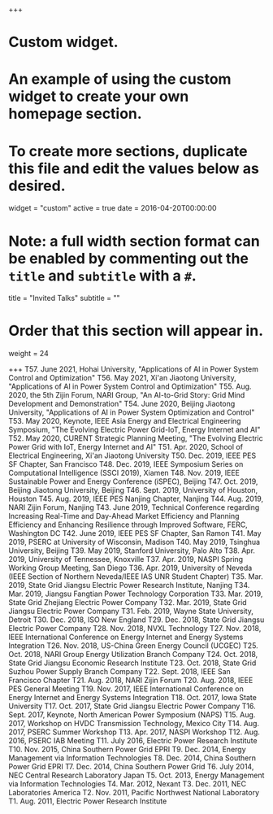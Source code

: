 +++
# Custom widget.
# An example of using the custom widget to create your own homepage section.
# To create more sections, duplicate this file and edit the values below as desired.
widget = "custom"
active = true
date = 2016-04-20T00:00:00

# Note: a full width section format can be enabled by commenting out the `title` and `subtitle` with a `#`.
title = "Invited Talks"
subtitle = ""

# Order that this section will appear in.
weight = 24

+++
T57. June 2021, Hohai University, "Applications of AI in Power System Control and Optimization"
T56. May 2021, Xi'an Jiaotong University, "Applications of AI in Power System Control and Optimization"
T55.  Aug. 2020, the 5th Zijin Forum, NARI Group, "An AI-to-Grid Story: Grid Mind Development and Demonstration"
T54.  June 2020, Beijing Jiaotong University, "Applications of AI in Power System Optimization and Control"
T53.  May 2020, Keynote, IEEE Asia Energy and Electrical Engineering Symposium, "The Evolving Electric Power Grid-IoT, Energy Internet and AI"
T52.  May 2020, CURENT Strategic Planning Meeting, "The Evolving Electric Power Grid with IoT, Energy Internet and AI"
T51.  Apr. 2020, School of Electrical Engineering, Xi'an Jiaotong University 
T50.  Dec. 2019, IEEE PES SF Chapter, San Francisco
T48.  Dec. 2019, IEEE Symposium Series on Computational Intelligence (SSCI 2019), Xiamen 
T48.  Nov. 2019, IEEE Sustainable Power and Energy Conference (iSPEC), Beijing
T47.  Oct. 2019, Beijing Jiaotong University, Beijing 
T46.  Sept. 2019, University of Houston, Houston
T45.  Aug. 2019, IEEE PES Nanjing Chapter, Nanjing
T44.  Aug. 2019, NARI Zijin Forum, Nanjing
T43.  June 2019, 	Technical Conference regarding Increasing Real-Time and Day-Ahead Market Efficiency and Planning Efficiency and Enhancing Resilience through Improved Software, FERC, Washington DC
T42.  June 2019, IEEE PES SF Chapter, San Ramon
T41.  May 2019, PSERC at University of Wisconsin, Madison 
T40.  May 2019, Tsinghua University, Beijing
T39.  May 2019, Stanford University, Palo Alto
T38.  Apr. 2019, University of Tennessee, Knoxville
T37.  Apr. 2019, NASPI Spring Working Group Meeting, San Diego
T36.  Apr. 2019, University of Neveda (IEEE Section of Northern Neveda/IEEE IAS UNR Student Chapter)
T35.  Mar. 2019, State Grid Jiangsu Electric Power Research Institute, Nanjing
T34.  Mar. 2019, Jiangsu Fangtian Power Technology Corporation
T33.  Mar. 2019, State Grid Zhejiang Electric Power Company
T32.  Mar. 2019, State Grid Jiangsu Electric Power Company
T31.  Feb. 2019, Wayne State University, Detroit
T30.	Dec. 2018, ISO New England
T29.	Dec. 2018, State Grid Jiangsu Electric Power Company
T28.	Nov. 2018, NVXL Technology
T27.	Nov. 2018, IEEE International Conference on Energy Internet and Energy Systems Integration 
T26.	Nov. 2018, US-China Green Energy Council (UCGEC)
T25.	Oct. 2018, NARI Group Energy Utilization Branch Company
T24.	Oct. 2018, State Grid Jiangsu Economic Research Institute
T23.	Oct. 2018, State Grid Suzhou Power Supply Branch Company
T22.	Sept. 2018, IEEE San Francisco Chapter
T21.	Aug. 2018, NARI Zijin Forum 
T20.	Aug. 2018, IEEE PES General Meeting
T19.	Nov. 2017, IEEE International Conference on Energy Internet and Energy Systems Integration 
T18.	Oct. 2017, Iowa State University
T17.	Oct. 2017, State Grid Jiangsu Electric Power Company
T16.	Sept. 2017, Keynote, North American Power Symposium (NAPS) 
T15.	Aug. 2017, Workshop on HVDC Transmission Technology, Mexico City
T14.	Aug. 2017, PSERC Summer Workshop
T13.	Apr. 2017, NASPI Workshop
T12.	Aug. 2016, PSERC IAB Meeting
T11.	July 2016, Electric Power Research Institute
T10.	Nov. 2015, China Southern Power Grid EPRI
T9.	Dec. 2014, Energy Management via Information Technologies
T8.	Dec. 2014, China Southern Power Grid EPRI
T7.	Dec. 2014, China Southern Power Grid
T6.	July 2014, NEC Central Research Laboratory Japan
T5.	Oct. 2013, Energy Management via Information Technologies
T4.	Mar. 2012, Nexant
T3.	Dec. 2011, NEC Laboratories America
T2.	Nov. 2011, Pacific Northwest National Laboratory
T1.	Aug. 2011, Electric Power Research Institute
